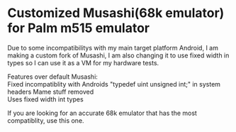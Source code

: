 # Customized Musashi(68k emulator) for Palm m515 emulator

Due to some incompatibilitys with my main target platform Android, I am making a custom fork of Musashi, I am also changing it to use fixed width in types so I can use it as a VM for my hardware tests.  

Features over default Musashi:  
Fixed incompatiblity with Androids "typedef uint unsigned int;" in system headers
Mame stuff removed  
Uses fixed width int types

If you are looking for an accurate 68k emulator that has the most compatiblity, use this one.

